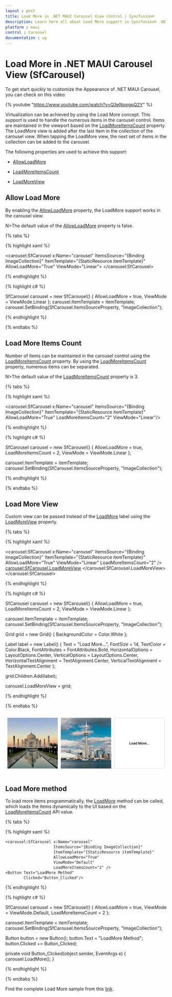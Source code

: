 ```yaml
---
layout : post
title: Load More in .NET MAUI Carousel View control | Syncfusion®
description: Learn here all about Load More support in Syncfusion® .NET MAUI Carousel View (SfCarousel) control and more.
platform : maui
control : Carousel
documentation : ug
---
```


# Load More in .NET MAUI Carousel View (SfCarousel)

To get start quickly to customize the Appearance of .NET MAUI Carousel, you can check on this video:

{% youtube "https://www.youtube.com/watch?v=Q3eNppgpQ2Y" %}

Virtualization can be achieved by using the Load More concept. This support is used to handle the numerous items in the carousel control. Items are maintained in the viewport based on the [LoadMoreItemsCount](https://help.syncfusion.com/cr/maui/Syncfusion.Maui.Carousel.SfCarousel.html#Syncfusion_Maui_Carousel_SfCarousel_LoadMoreItemsCount) property. The LoadMore view is added after the last item in the collection of the carousel view. When tapping the LoadMore view, the next set of items in the collection can be added to the carousel.

The following properties are used to achieve this support:

*	[AllowLoadMore](https://help.syncfusion.com/cr/maui/Syncfusion.Maui.Carousel.SfCarousel.html#Syncfusion_Maui_Carousel_SfCarousel_AllowLoadMore)

*	[LoadMoreItemsCount](https://help.syncfusion.com/cr/maui/Syncfusion.Maui.Carousel.SfCarousel.html#Syncfusion_Maui_Carousel_SfCarousel_LoadMoreItemsCount)

*	[LoadMoreView](https://help.syncfusion.com/cr/maui/Syncfusion.Maui.Carousel.SfCarousel.html#Syncfusion_Maui_Carousel_SfCarousel_LoadMoreView)

## Allow Load More

By enabling the [AllowLoadMore](https://help.syncfusion.com/cr/maui/Syncfusion.Maui.Carousel.SfCarousel.html#Syncfusion_Maui_Carousel_SfCarousel_AllowLoadMore) property, the LoadMore support works in the carousel view. 

N>The default value of the [AllowLoadMore](https://help.syncfusion.com/cr/maui/Syncfusion.Maui.Carousel.SfCarousel.html#Syncfusion_Maui_Carousel_SfCarousel_AllowLoadMore) property is false.

{% tabs %}

{% highlight xaml %}

<carousel:SfCarousel x:Name="carousel"
                     ItemsSource="{Binding ImageCollection}"
                     ItemTemplate="{StaticResource itemTemplate}"
                     AllowLoadMore="True"
                     ViewMode="Linear">
</carousel:SfCarousel>
	
{% endhighlight %}

{% highlight c# %}

SfCarousel carousel = new SfCarousel()
{
    AllowLoadMore = true,
    ViewMode = ViewMode.Linear
};
carousel.ItemTemplate = itemTemplate;
carousel.SetBinding(SfCarousel.ItemsSourceProperty, "ImageCollection");

{% endhighlight %}

{% endtabs %}

## Load More Items Count

Number of items can be maintained in the carousel control using the [LoadMoreItemsCount](https://help.syncfusion.com/cr/maui/Syncfusion.Maui.Carousel.SfCarousel.html#Syncfusion_Maui_Carousel_SfCarousel_LoadMoreItemsCount) property. By using the [LoadMoreItemsCount](https://help.syncfusion.com/cr/maui/Syncfusion.Maui.Carousel.SfCarousel.html#Syncfusion_Maui_Carousel_SfCarousel_LoadMoreItemsCount) property, numerous items can be separated. 

N>The default value of the [LoadMoreItemsCount](https://help.syncfusion.com/cr/maui/Syncfusion.Maui.Carousel.SfCarousel.html#Syncfusion_Maui_Carousel_SfCarousel_LoadMoreItemsCount) property is 3.

{% tabs %}

{% highlight xaml %}

<carousel:SfCarousel x:Name="carousel"
                     ItemsSource="{Binding ImageCollection}"
                     ItemTemplate="{StaticResource itemTemplate}"
                     AllowLoadMore="True"
                     LoadMoreItemsCount="2" 
                     ViewMode="Linear"/>

{% endhighlight %}

{% highlight c# %}

SfCarousel carousel = new SfCarousel()
{
    AllowLoadMore = true,
    LoadMoreItemsCount = 2,
    ViewMode = ViewMode.Linear
};

carousel.ItemTemplate = itemTemplate;
carousel.SetBinding(SfCarousel.ItemsSourceProperty, "ImageCollection");

{% endhighlight %}

{% endtabs %}

## Load More View

Custom view can be passed instead of the [LoadMore](https://help.syncfusion.com/cr/maui/Syncfusion.Maui.Carousel.SfCarousel.html#Syncfusion_Maui_Carousel_SfCarousel_LoadMore) label using the [LoadMoreView](https://help.syncfusion.com/cr/maui/Syncfusion.Maui.Carousel.SfCarousel.html#Syncfusion_Maui_Carousel_SfCarousel_LoadMoreView) property.

{% tabs %}

{% highlight xaml %}

<carousel:SfCarousel x:Name="carousel"
                     ItemsSource="{Binding ImageCollection}"
                     ItemTemplate="{StaticResource itemTemplate}"
                     AllowLoadMore="True"
                     ViewMode="Linear"
                     LoadMoreItemsCount="2" />
    <carousel:SfCarousel.LoadMoreView>
        <Grid BackgroundColor="#FFFFFFFF">
            <Label
                Text="Load More..."
                FontSize="14"
                TextColor="#FF000000"
                FontAttributes="Bold"
                HorizontalTextAlignment="Center"
                VerticalTextAlignment="Center"
                HorizontalOptions="Center"
                VerticalOptions="Center" />
        </Grid>
    </carousel:SfCarousel.LoadMoreView>
</carousel:SfCarousel>

{% endhighlight %}

{% highlight c# %}

SfCarousel carousel = new SfCarousel()
{
    AllowLoadMore = true,
    LoadMoreItemsCount = 2,
    ViewMode = ViewMode.Linear
};

carousel.ItemTemplate = itemTemplate;
carousel.SetBinding(SfCarousel.ItemsSourceProperty, "ImageCollection");

Grid grid = new Grid()
{
    BackgroundColor = Color.White
};

Label label = new Label()
{
    Text = "Load More...",
    FontSize = 14,
    TextColor = Color.Black,
    FontAttributes = FontAttributes.Bold,
    HorizontalOptions = LayoutOptions.Center,
    VerticalOptions = LayoutOptions.Center,
    HorizontalTextAlignment = TextAlignment.Center,
    VerticalTextAlignment = TextAlignment.Center
};

grid.Children.Add(label);

carousel.LoadMoreView = grid;

{% endhighlight %}

{% endtabs %}

![Load more](images/LoadMore.png)

## Load More method

To load more items programmatically, the [LoadMore](https://help.syncfusion.com/cr/maui/Syncfusion.Maui.Carousel.SfCarousel.html#Syncfusion_Maui_Carousel_SfCarousel_LoadMore) method can be called, which loads the items dynamically to the UI based on the [LoadMoreItemsCount](https://help.syncfusion.com/cr/maui/Syncfusion.Maui.Carousel.SfCarousel.html#Syncfusion_Maui_Carousel_SfCarousel_LoadMoreItemsCount) API value.

{% tabs %}

{% highlight xaml %}

    <carousel:SfCarousel x:Name="carousel"
                         ItemsSource="{Binding ImageCollection}"
                         ItemTemplate="{StaticResource itemTemplate}"
                         AllowLoadMore="True"
                         ViewMode="Default"
                         LoadMoreItemsCount="2" />
    <Button Text="LoadMore Method" 
            Clicked="Button_Clicked"/>
	
{% endhighlight %}

{% highlight c# %}


SfCarousel carousel = new SfCarousel()
{
    AllowLoadMore = true,
    ViewMode = ViewMode.Default,
    LoadMoreItemsCount = 2
};

carousel.ItemTemplate = itemTemplate;
carousel.SetBinding(SfCarousel.ItemsSourceProperty, "ImageCollection");

Button button = new Button();
button.Text = "LoadMore Method";
button.Clicked += Button_Clicked;


private void Button_Clicked(object sender, EventArgs e)
{
    carousel.LoadMore();
}

{% endhighlight %}

{% endtabs %}

Find the complete Load More sample from this [link](https://github.com/SyncfusionExamples/maui-carousel-samples/tree/master/LoadMore/LoadMoreSample).
